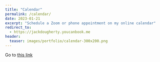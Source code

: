 ```yaml
---
title: "Calendar"
permalink: /calendar/
date: 2023-01-21
excerpt: "Schedule a Zoom or phone appointment on my online calendar"
redirect_to:
  - https://jackdougherty.youcanbook.me
header:
  teaser: images/portfolio/calendar-300x200.png
---
```

Go to [this link](https://jackdougherty.youcanbook.me)
